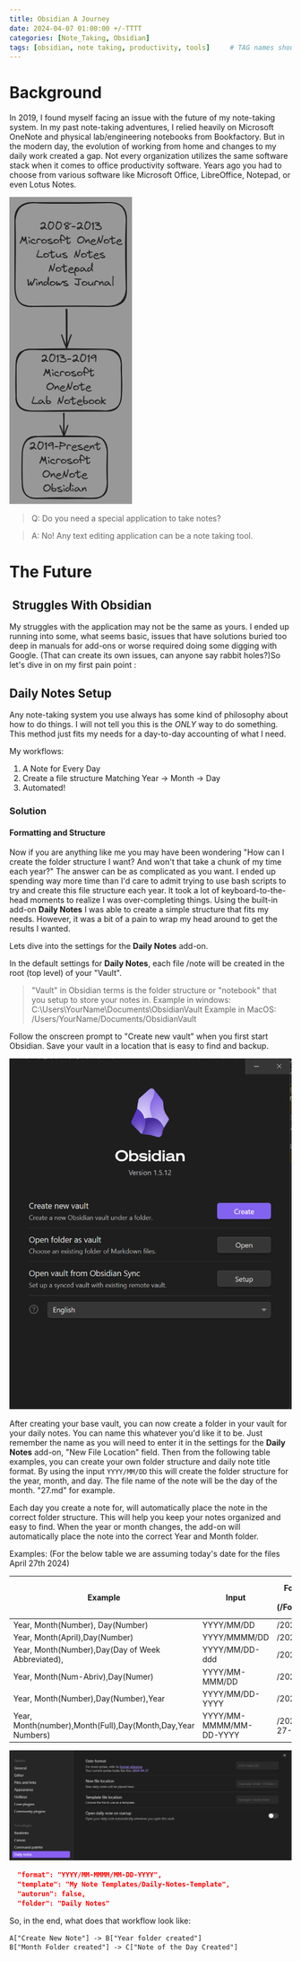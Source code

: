 ```yaml
---
title: Obsidian A Journey
date: 2024-04-07 01:00:00 +/-TTTT
categories: [Note_Taking, Obsidian]
tags: [obsidian, note taking, productivity, tools]     # TAG names should always b lowercase
---
```




# Background
In 2019, I found myself facing an issue with the future of my note-taking system. In my past note-taking adventures, I relied heavily on Microsoft OneNote and physical lab/engineering notebooks from Bookfactory. But in the modern day, the evolution of working from home and changes to my daily work created a gap. Not every organization utilizes the same software stack when it comes to office productivity software. Years ago you had to choose from various software like Microsoft Office, LibreOffice, Notepad, or even Lotus Notes.

![History of My Note-Taking](/images/Drawing2024-04-01.png)


> Q: Do you need a special application to take notes? 

> A: No! Any text editing application can be a note taking tool. 



  
# The Future

##  Struggles With Obsidian

My struggles with the application may not be the same as yours. I ended up running into some, what seems basic, issues that have solutions buried too deep in manuals for add-ons or worse required doing some digging with Google. (That can create its own issues, can anyone say rabbit holes?)So let's dive in on my first pain point : 

## Daily Notes Setup
Any note-taking system you use always has some kind of philosophy about how to do things. I will not tell you this is the *ONLY* way to do something. This method just fits my needs for a day-to-day accounting of what I need. 

My workflows: 

1. A Note for Every Day
2. Create a file structure Matching Year -> Month -> Day
3. Automated!

### Solution

#### Formatting and Structure

Now if you are anything like me you may have been wondering "How can I create the folder structure I want? And won't that take a chunk of my time each year?"  The answer can be as complicated as you want. I ended up spending way more time than I'd care to admit trying to use bash scripts to try and create this file structure each year. It took a lot of keyboard-to-the-head moments to realize I was over-completing things. Using the built-in add-on **Daily Notes** I was able to create a simple structure that fits my needs. However, it was a bit of a pain to wrap my head around to get the results I wanted. 

Lets dive into the settings for the **Daily Notes** add-on. 


In the default settings for **Daily Notes**, each file /note will be created in the root (top level) of your "Vault". 
> "Vault" in Obsidian terms is the folder structure or "notebook" that you setup to store your notes in. 
> Example in windows: C:\Users\YourName\Documents\ObsidianVault
> Example in MacOS: /Users/YourName/Documents/ObsidianVault

Follow the onscreen prompt to "Create new vault" when you first start Obsidian. Save your vault in a location that is easy to find and backup.

![Obsidian Create Vault](/images/2024-04-27-ONew.png)

After creating your base vault, you can now create a folder in your vault for your daily notes. You can name this whatever you'd like it to be. Just remember the name as you will need to enter it in the settings for the **Daily Notes** add-on, "New File Location" field. Then from the following table examples, you can create your own folder structure and daily note title format. By using the input `YYYY/MM/DD` this will create the folder structure for the year, month, and day. The file name of the note will be the day of the month. "27.md" for example.

Each day you create a note for, will automatically place the note in the correct folder structure. This will help you keep your notes organized and easy to find. When the year or month changes, the add-on will automatically place the note into the correct Year and Month folder. 

Examples: (For the below table we are assuming today's date for the files April 27th 2024)

| Example                                                     | Input                   | Folder Structure Result<br>(/Folder/Folder/File) | Resulting Note Title<br>(File.md) |
| ----------------------------------------------------------- | ----------------------- | ------------------------------------------------ | --------------------------------- |
| Year, Month(Number), Day(Number)                            | YYYY/MM/DD              | /2024/ 04/27                                     | 27                                |
| Year, Month(April),Day(Number)                              | YYYY/MMMM/DD            | /2024/April/27                                   | 27                                |
| Year, Month(Number),Day(Day of Week Abbreviated),           | YYYY/MM/DD-ddd          | /2024/04/27-Sat                                  | 27-Sat                            |
| Year, Month(Num-Abriv),Day(Numer)                           | YYYY/MM-MMM/DD          | /2024/04-Apr/27                                  | 27                                |
| Year, Month(Number),Day(Number),Year                        | YYYY/MM/DD-YYYY         | /2024/04/27-2024                                 | 27-2024                           |
| Year, Month(number),Month(Full),Day(Month,Day,Year Numbers) | YYYY/MM-MMMM/MM-DD-YYYY | /2024/04-April/04-27-2024                        | 04-27-2024                        |



![Daily Notes Settings pane](/images/2024-04-27-ODNSettings.png)

```json
  "format": "YYYY/MM-MMMM/MM-DD-YYYY",
  "template": "My Note Templates/Daily-Notes-Template",
  "autorun": false,
  "folder": "Daily Notes"
```

So, in the end, what does that workflow look like: 

```mermaid
A["Create New Note"] -> B["Year folder created"]
B["Month Folder created"] -> C["Note of the Day Created"]
```
